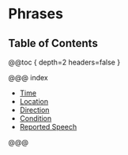 # Phrases

## Table of Contents

@@toc { depth=2 headers=false }

@@@ index

- [Time](time.md)
- [Location](location.md)
- [Direction](direction.md)
- [Condition](condition.md)
- [Reported Speech](reported_speech.md)

@@@
